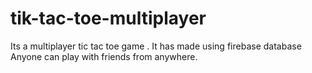 # tik-tac-toe-multiplayer

Its a multiplayer tic tac toe game . It has made using firebase database 
Anyone can play with friends from anywhere.
